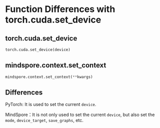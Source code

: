 ﻿# Function Differences with torch.cuda.set_device

## torch.cuda.set_device

```python
torch.cuda.set_device(device)
```

## mindspore.context.set_context

```python
mindspore.context.set_context(**kwargs)
```

## Differences

PyTorch: It is used to set the current `device`.

MindSpore：It is not only used to set the current `device`, but also set the `mode`, `device_target`, `save_graphs`, etc.